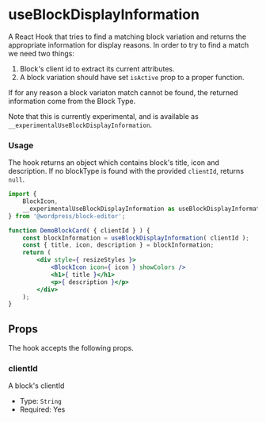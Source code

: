 # useBlockDisplayInformation

A React Hook that tries to find a matching block variation and returns the appropriate information for display reasons. In order to try to find a match we need two things:

1. Block's client id to extract its current attributes.
2. A block variation should have set `isActive` prop to a proper function.

If for any reason a block variaton match cannot be found, the returned information come from the Block Type.

Note that this is currently experimental, and is available as `__experimentalUseBlockDisplayInformation`.

### Usage

The hook returns an object which contains block's title, icon and description. If no blockType is found with the provided `clientId`, returns `null`.

```jsx
import {
	BlockIcon,
	__experimentalUseBlockDisplayInformation as useBlockDisplayInformation,
} from '@wordpress/block-editor';

function DemoBlockCard( { clientId } ) {
	const blockInformation = useBlockDisplayInformation( clientId );
	const { title, icon, description } = blockInformation;
	return (
		<div style={ resizeStyles }>
			<BlockIcon icon={ icon } showColors />
			<h1>{ title }</h1>
			<p>{ description }</p>
		</div>
	);
}
```

## Props

The hook accepts the following props.

### clientId

A block's clientId

-   Type: `String`
-   Required: Yes
